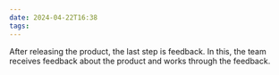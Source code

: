 ```yaml
---
date: 2024-04-22T16:38
tags:
---
```

After releasing the product, the last step is feedback. In this, the team receives feedback about the product and works through the feedback.